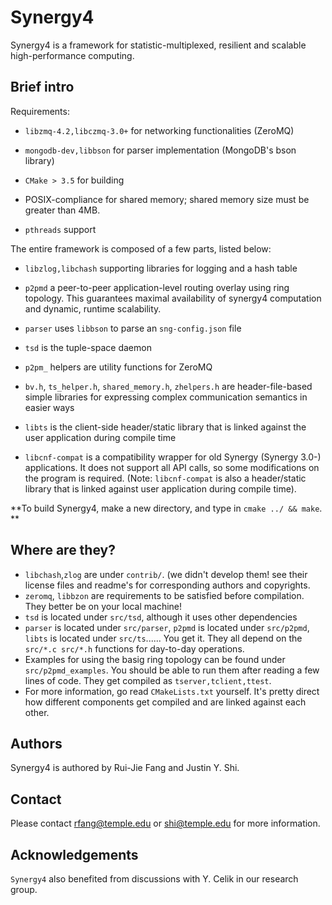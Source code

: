 Synergy4
============

Synergy4 is a framework for statistic-multiplexed, resilient and scalable high-performance computing.

## Brief intro

Requirements:

 - `libzmq-4.2,libczmq-3.0+` for networking functionalities (ZeroMQ)

 - `mongodb-dev,libbson` for parser implementation (MongoDB's bson library)

 - `CMake > 3.5` for building

 - POSIX-compliance for shared memory; shared memory size must be greater than 4MB.

 - `pthreads` support

The entire framework is composed of a few parts, listed below:

 - `libzlog,libchash` supporting libraries for logging and a hash table

 - `p2pmd` a peer-to-peer application-level routing overlay using ring topology. This guarantees maximal availability of synergy4 computation and dynamic, runtime scalability.

 - `parser` uses `libbson` to parse an `sng-config.json` file

 - `tsd` is the tuple-space daemon

 - `p2pm_` helpers are utility functions for ZeroMQ

 - `bv.h`, `ts_helper.h`, `shared_memory.h`, `zhelpers.h` are header-file-based simple libraries for expressing complex communication semantics in easier ways

 - `libts` is the client-side header/static library that is linked against the user application during compile time

 - `libcnf-compat` is a compatibility wrapper for old Synergy (Synergy 3.0-) applications. It does not support all API calls, so some modifications on the program is required.
 (Note: `libcnf-compat` is also a header/static library that is linked against user application during compile time).

**To build Synergy4, make a new directory, and type in `cmake ../ && make`. **

## Where are they?

 - `libchash`,`zlog` are under `contrib/`. (we didn't develop them! see their license files and readme's for corresponding authors and copyrights.
 - `zeromq`, `libbzon` are requirements to be satisfied before compilation. They better be on your local machine!
 - `tsd` is located under `src/tsd`, although it uses other dependencies
 - `parser` is located under `src/parser`, `p2pmd` is located under `src/p2pmd`, `libts` is located under `src/ts`...... You get it. They all depend on the `src/*.c src/*.h` functions
 for day-to-day operations.
 - Examples for using the basig ring topology can be found under `src/p2pmd_examples`. You should be able to run them after reading a few lines of code. They get compiled as `tserver,tclient,ttest`.
 - For more information, go read `CMakeLists.txt` yourself. It's pretty direct how different components get compiled and are linked against each other.


## Authors
Synergy4 is authored by Rui-Jie Fang and Justin Y. Shi.

## Contact

Please contact rfang@temple.edu or shi@temple.edu for more information. 

## Acknowledgements

`Synergy4` also benefited from discussions with Y. Celik in our research group.